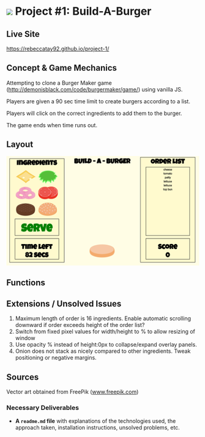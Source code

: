 <!---
Read Me Contents
-->
# ![](https://ga-dash.s3.amazonaws.com/production/assets/logo-9f88ae6c9c3871690e33280fcf557f33.png) Project #1: Build-A-Burger

Live Site
---
https://rebeccatay92.github.io/project-1/

Concept & Game Mechanics
---
Attempting to clone a Burger Maker game (http://demonisblack.com/code/burgermaker/game/) using vanilla JS.

Players are given a 90 sec time limit to create burgers according to a list.

Players will click on the correct ingredients to add them to the burger.

The game ends when time runs out.

Layout
---
![alt text](https://github.com/rebeccatay92/project-1/blob/master/screenshot.png "Game Layout")

Functions
---


Extensions / Unsolved Issues
---
1. Maximum length of order is 16 ingredients. Enable automatic scrolling downward if order exceeds height of the order list?
2. Switch from fixed pixel values for width/height to % to allow resizing of window
3. Use opacity % instead of height:0px to collapse/expand overlay panels.
4. Onion does not stack as nicely compared to other ingredients. Tweak positioning or negative margins.

Sources
---
Vector art obtained from FreePik (www.freepik.com)


### Necessary Deliverables
* **A ``readme.md`` file** with explanations of the technologies used, the approach taken, installation instructions, unsolved problems, etc.
